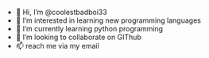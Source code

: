 - 👋 Hi, I’m @coolestbadboi33
- 👀 I’m interested in learning new programming languages
- 🌱 I’m currently learning python programming
- 💞️ I’m looking to collaborate on GIThub
- 📫 reach me via my email

<!---
coolestbadboi33/coolestbadboi33 is a ✨ special ✨ repository because its `README.md` (this file) appears on your GitHub profile.
You can click the Preview link to take a look at your changes.
--->

